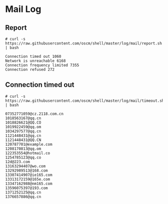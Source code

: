 Mail Log
===============

Report
-----------
	# curl -s https://raw.githubusercontent.com/oscm/shell/master/log/mail/report.sh | bash
	
	Connection timed out 1060
	Network is unreachable 6168
	Connection frequency limited 7355
	Connection refused 272

Connection timed out
---------------
	# curl -s https://raw.githubusercontent.com/oscm/shell/master/log/mail/timeout.sh | bash 
	
	07352771059@cz.2118.com.cn
	1018563167@qq.cn
	1018826621@QQ.CO
	1019922459@qq.om
	1034297577@qq.cn
	1121448431@qq.cn
	1121448431@QQ.CN
	120787701@example.com
	1208170813@qq.om
	122353554@hotmail.co
	1254785123@qq.co
	12d@223.com
	13163294407@wo.com
	13292989513@168.com
	13307414907@ie165.com
	13313172159@165e.com
	13347162988@nm165.com
	13596075397@193.com
	1371252125@qq.cn
	1376657886@qq.cn
